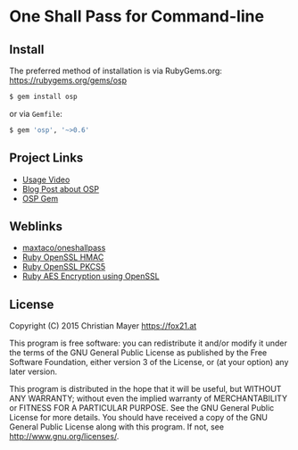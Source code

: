 # One Shall Pass for Command-line

## Install

The preferred method of installation is via RubyGems.org:  
<https://rubygems.org/gems/osp>

```sh
$ gem install osp
```

or via `Gemfile`:

```sh
$ gem 'osp', '~>0.6'
```

## Project Links

- [Usage Video](https://asciinema.org/a/32521)
- [Blog Post about OSP](http://blog.fox21.at/2015/12/19/one-shall-pass-for-command-line.html)
- [OSP Gem](https://rubygems.org/gems/osp)

## Weblinks

- [maxtaco/oneshallpass](https://github.com/maxtaco/oneshallpass)
- [Ruby OpenSSL HMAC](http://ruby-doc.org/stdlib-2.2.4/libdoc/openssl/rdoc/OpenSSL/HMAC.html)
- [Ruby OpenSSL PKCS5](http://ruby-doc.org/stdlib-2.2.2/libdoc/openssl/rdoc/OpenSSL/PKCS5.html)
- [Ruby AES Encryption using OpenSSL](https://gist.github.com/byu/99651)

## License

Copyright (C) 2015 Christian Mayer <https://fox21.at>

This program is free software: you can redistribute it and/or modify it under the terms of the GNU General Public License as published by the Free Software Foundation, either version 3 of the License, or (at your option) any later version.

This program is distributed in the hope that it will be useful, but WITHOUT ANY WARRANTY; without even the implied warranty of MERCHANTABILITY or FITNESS FOR A PARTICULAR PURPOSE. See the GNU General Public License for more details. You should have received a copy of the GNU General Public License along with this program. If not, see <http://www.gnu.org/licenses/>.
